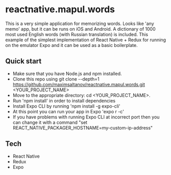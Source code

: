 # reactnative.mapul.words

This is a very simple application for memorizing words. Looks like 'any memo' app, but it can be runs on iOS and Android. A dictionary of 1000 most used English words (with Russian translation) is included. This example of the simplest implementation of React Native + Redux for running on the emulator Expo and it can be used as a basic boilerplate.

## Quick start

- Make sure that you have Node.js and npm installed.
- Clone this repo using git clone --depth=1 https://github.com/maximsaltanov/reactnative.mapul.words.git <YOUR_PROJECT_NAME>
- Move to the appropriate directory: cd <YOUR_PROJECT_NAME>.
- Run 'npm install' in order to install dependencies
- Install Expo CLI by running 'npm install -g expo-cli'
- At this point you can run your app in Expo 'expo r -c'
- If you have problems with running Expo CLI at incorrect port then you can change it with a command "set REACT_NATIVE_PACKAGER_HOSTNAME=my-custom-ip-address"

## Tech

- React Native
- Redux
- Expo
